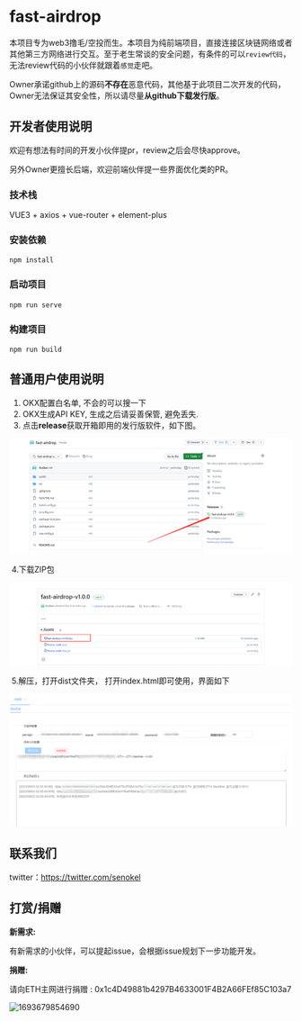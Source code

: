# fast-airdrop

本项目专为web3撸毛/空投而生。本项目为纯前端项目，直接连接区块链网络或者其他第三方网络进行交互。至于老生常谈的安全问题，有条件的可以`review代码`，无法review代码的小伙伴就跟着`感觉`走吧。

Owner承诺github上的源码**不存在**恶意代码，其他基于此项目二次开发的代码，Owner无法保证其安全性，所以请尽量**从github下载发行版**。

## 开发者使用说明

欢迎有想法有时间的开发小伙伴提pr，review之后会尽快approve。

另外Owner更擅长后端，欢迎前端伙伴提一些界面优化类的PR。

### 技术栈

VUE3 + axios + vue-router + element-plus

### 安装依赖

```
npm install
```

### 启动项目

```
npm run serve
```

### 构建项目
```
npm run build
```

## 普通用户使用说明

1. OKX配置白名单, 不会的可以搜一下
2. OKX生成API KEY, 生成之后请妥善保管, 避免丢失.
3. 点击**release**获取开箱即用的发行版软件，如下图。

![1693679293231](https://github.com/AceSen/picture/blob/main/fast-airdrop/release.png)

​    4.下载ZIP包

![1693679353548](https://github.com/AceSen/picture/blob/main/fast-airdrop/releasezip.png)

​    5.解压，打开dist文件夹， 打开index.html即可使用，界面如下

![1693678010502](https://github.com/AceSen/picture/blob/main/fast-airdrop/okxpage.png)



## 联系我们

twitter：https://twitter.com/senokel



## 打赏/捐赠

**新需求:**

有新需求的小伙伴，可以提起issue，会根据issue规划下一步功能开发。

**捐赠:**

请向ETH主网进行捐赠 : 0x1c4D49881b4297B4633001F4B2A66FEf85C103a7

![1693679854690](https://github.com/AceSen/picture/blob/main/fast-airdrop/address.png)
